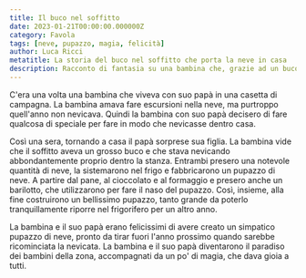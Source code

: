 ```yaml
---
title: Il buco nel soffitto
date: 2023-01-21T00:00:00.000000Z
category: Favola
tags: [neve, pupazzo, magia, felicità]  
author: Luca Ricci
metatitle: La storia del buco nel soffitto che porta la neve in casa
description: Racconto di fantasia su una bambina che, grazie ad un buco fatto dal padre nel soffitto, può vedere nevicare in casa e costruire un pupazzo di neve gigante, portando felicità nella sua vita.
---
```


C'era una volta una bambina che viveva con suo papà in una casetta di campagna. La bambina amava fare escursioni nella neve, ma purtroppo quell'anno non nevicava. Quindi la bambina con suo papà decisero di fare qualcosa di speciale per fare in modo che nevicasse dentro casa.

Così una sera, tornando a casa il papà sorprese sua figlia. La bambina vide che il soffitto aveva un grosso buco e che stava nevicando abbondantemente proprio dentro la stanza. Entrambi presero una notevole quantità di neve, la sistemarono nel frigo e fabbricarono un pupazzo di neve. A partire dal pane, al cioccolato e al formaggio e presero anche un barilotto, che utilizzarono per fare il naso del pupazzo. Così, insieme, alla fine costruirono un bellissimo pupazzo, tanto grande da poterlo tranquillamente riporre nel frigorifero per un altro anno.

La bambina e il suo papà erano felicissimi di avere creato un simpatico pupazzo di neve, pronto da tirar fuori l'anno prossimo quando sarebbe ricominciata la nevicata. La bambina e il suo papà diventarono il paradiso dei bambini della zona, accompagnati da un po' di magia, che dava gioia a tutti.